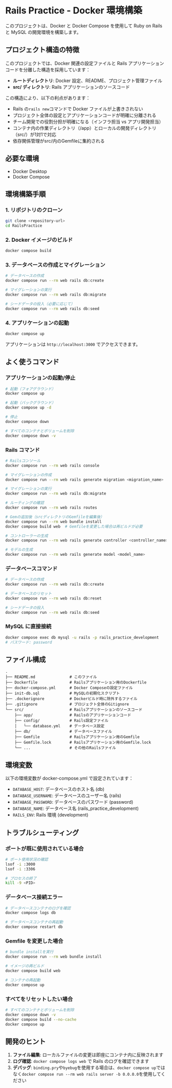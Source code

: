 # Rails Practice - Docker 環境構築

このプロジェクトは、Docker と Docker Compose を使用して Ruby on Rails と MySQL の開発環境を構築します。

## プロジェクト構造の特徴

このプロジェクトでは、Docker 関連の設定ファイルと Rails アプリケーションコードを分離した構造を採用しています：

- **ルートディレクトリ**: Docker 設定、README、プロジェクト管理ファイル
- **src/ ディレクトリ**: Rails アプリケーションのソースコード

この構造により、以下の利点があります：

- Rails の`rails new`コマンドで Docker ファイルが上書きされない
- プロジェクト全体の設定とアプリケーションコードが明確に分離される
- チーム開発での役割分担が明確になる（インフラ担当 vs アプリ開発担当）
- コンテナ内の作業ディレクトリ（/app）とローカルの開発ディレクトリ（src/）が1対1で対応
- 依存関係管理がsrc/内のGemfileに集約される

## 必要な環境

- Docker Desktop
- Docker Compose

## 環境構築手順

### 1. リポジトリのクローン

```bash
git clone <repository-url>
cd RailsPractice
```

### 2. Docker イメージのビルド

```bash
docker compose build
```

### 3. データベースの作成とマイグレーション

```bash
# データベースの作成
docker compose run --rm web rails db:create

# マイグレーションの実行
docker compose run --rm web rails db:migrate

# シードデータの投入（必要に応じて）
docker compose run --rm web rails db:seed
```

### 4. アプリケーションの起動

```bash
docker compose up
```

アプリケーションは `http://localhost:3000` でアクセスできます。

## よく使うコマンド

### アプリケーションの起動/停止

```bash
# 起動（フォアグラウンド）
docker compose up

# 起動（バックグラウンド）
docker compose up -d

# 停止
docker compose down

# すべてのコンテナとボリュームを削除
docker compose down -v
```

### Rails コマンド

```bash
# Railsコンソール
docker compose run --rm web rails console

# マイグレーションの作成
docker compose run --rm web rails generate migration <migration_name>

# マイグレーションの実行
docker compose run --rm web rails db:migrate

# ルーティングの確認
docker compose run --rm web rails routes

# Gemの追加後（srcディレクトリのGemfileを編集後）
docker compose run --rm web bundle install
docker compose build web  # Gemfileを変更した場合は再ビルドが必要

# コントローラーの生成
docker compose run --rm web rails generate controller <controller_name>

# モデルの生成
docker compose run --rm web rails generate model <model_name>
```

### データベースコマンド

```bash
# データベースの作成
docker compose run --rm web rails db:create

# データベースのリセット
docker compose run --rm web rails db:reset

# シードデータの投入
docker compose run --rm web rails db:seed
```

### MySQL に直接接続

```bash
docker compose exec db mysql -u rails -p rails_practice_development
# パスワード: password
```

## ファイル構成

```
.
├── README.md               # このファイル
├── Dockerfile              # Railsアプリケーション用のDockerfile
├── docker-compose.yml      # Docker Composeの設定ファイル
├── init-db.sql             # MySQLの初期化スクリプト
├── .dockerignore           # Dockerビルド時に除外するファイル
├── .gitignore              # プロジェクト全体のGitignore
└── src/                    # Railsアプリケーションのソースコード
    ├── app/                # Railsのアプリケーションコード
    ├── config/             # Rails設定ファイル
    │   └── database.yml    # データベース設定
    ├── db/                 # データベースファイル
    ├── Gemfile             # Railsアプリケーション用のGemfile
    ├── Gemfile.lock        # Railsアプリケーション用のGemfile.lock
    └── ...                 # その他のRailsファイル
```

## 環境変数

以下の環境変数が docker-compose.yml で設定されています：

- `DATABASE_HOST`: データベースのホスト名 (db)
- `DATABASE_USERNAME`: データベースのユーザー名 (rails)
- `DATABASE_PASSWORD`: データベースのパスワード (password)
- `DATABASE_NAME`: データベース名 (rails_practice_development)
- `RAILS_ENV`: Rails 環境 (development)

## トラブルシューティング

### ポートが既に使用されている場合

```bash
# ポート使用状況の確認
lsof -i :3000
lsof -i :3306

# プロセスの終了
kill -9 <PID>
```

### データベース接続エラー

```bash
# データベースコンテナのログを確認
docker compose logs db

# データベースコンテナの再起動
docker compose restart db
```

### Gemfile を変更した場合

```bash
# bundle installを実行
docker compose run --rm web bundle install

# イメージの再ビルド
docker compose build web

# コンテナの再起動
docker compose up
```

### すべてをリセットしたい場合

```bash
# すべてのコンテナとボリュームを削除
docker compose down -v
docker compose build --no-cache
docker compose up
```

## 開発のヒント

1. **ファイル編集**: ローカルファイルの変更は即座にコンテナ内に反映されます
2. **ログ確認**: `docker compose logs web` で Rails のログを確認できます
3. **デバッグ**: `binding.pry`や`byebug`を使用する場合は、`docker compose up`ではなく`docker compose run --rm web rails server -b 0.0.0.0`を使用してください
